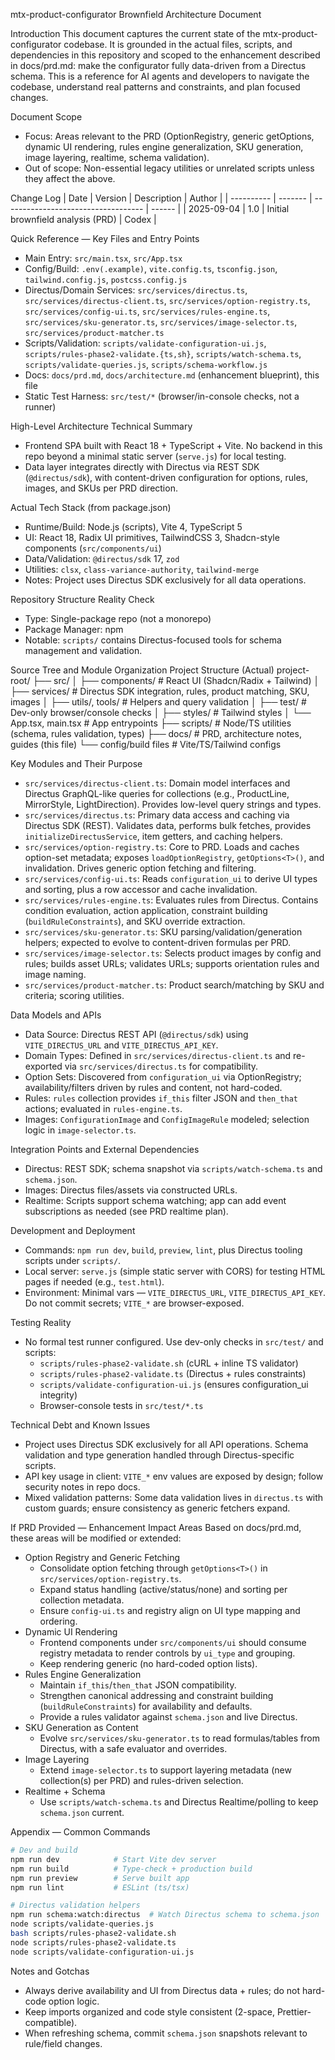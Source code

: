 mtx-product-configurator Brownfield Architecture Document

Introduction
This document captures the current state of the mtx-product-configurator codebase. It is grounded in the actual files, scripts, and dependencies in this repository and scoped to the enhancement described in docs/prd.md: make the configurator fully data-driven from a Directus schema. This is a reference for AI agents and developers to navigate the codebase, understand real patterns and constraints, and plan focused changes.

Document Scope
- Focus: Areas relevant to the PRD (OptionRegistry, generic getOptions, dynamic UI rendering, rules engine generalization, SKU generation, image layering, realtime, schema validation).
- Out of scope: Non-essential legacy utilities or unrelated scripts unless they affect the above.

Change Log
| Date       | Version | Description                         | Author |
| ---------- | ------- | ----------------------------------- | ------ |
| 2025-09-04 | 1.0     | Initial brownfield analysis (PRD)   | Codex  |

Quick Reference — Key Files and Entry Points
- Main Entry: `src/main.tsx`, `src/App.tsx`
- Config/Build: `.env(.example)`, `vite.config.ts`, `tsconfig.json`, `tailwind.config.js`, `postcss.config.js`
- Directus/Domain Services: `src/services/directus.ts`, `src/services/directus-client.ts`, `src/services/option-registry.ts`, `src/services/config-ui.ts`, `src/services/rules-engine.ts`, `src/services/sku-generator.ts`, `src/services/image-selector.ts`, `src/services/product-matcher.ts`
- Scripts/Validation: `scripts/validate-configuration-ui.js`, `scripts/rules-phase2-validate.{ts,sh}`, `scripts/watch-schema.ts`, `scripts/validate-queries.js`, `scripts/schema-workflow.js`
- Docs: `docs/prd.md`, `docs/architecture.md` (enhancement blueprint), this file
- Static Test Harness: `src/test/*` (browser/in-console checks, not a runner)

High-Level Architecture
Technical Summary
- Frontend SPA built with React 18 + TypeScript + Vite. No backend in this repo beyond a minimal static server (`serve.js`) for local testing.
- Data layer integrates directly with Directus via REST SDK (`@directus/sdk`), with content-driven configuration for options, rules, images, and SKUs per PRD direction.

Actual Tech Stack (from package.json)
- Runtime/Build: Node.js (scripts), Vite 4, TypeScript 5
- UI: React 18, Radix UI primitives, TailwindCSS 3, Shadcn-style components (`src/components/ui`)
- Data/Validation: `@directus/sdk` 17, `zod`
- Utilities: `clsx`, `class-variance-authority`, `tailwind-merge`
- Notes: Project uses Directus SDK exclusively for all data operations.

Repository Structure Reality Check
- Type: Single-package repo (not a monorepo)
- Package Manager: npm
- Notable: `scripts/` contains Directus-focused tools for schema management and validation.

Source Tree and Module Organization
Project Structure (Actual)
project-root/
├── src/
│   ├── components/           # React UI (Shadcn/Radix + Tailwind)
│   ├── services/             # Directus SDK integration, rules, product matching, SKU, images
│   ├── utils/, tools/        # Helpers and query validation
│   ├── test/                 # Dev-only browser/console checks
│   ├── styles/               # Tailwind styles
│   └── App.tsx, main.tsx     # App entrypoints
├── scripts/                  # Node/TS utilities (schema, rules validation, types)
├── docs/                     # PRD, architecture notes, guides (this file)
└── config/build files        # Vite/TS/Tailwind configs

Key Modules and Their Purpose
- `src/services/directus-client.ts`: Domain model interfaces and Directus GraphQL-like queries for collections (e.g., ProductLine, MirrorStyle, LightDirection). Provides low-level query strings and types.
- `src/services/directus.ts`: Primary data access and caching via Directus SDK (REST). Validates data, performs bulk fetches, provides `initializeDirectusService`, item getters, and caching helpers.
- `src/services/option-registry.ts`: Core to PRD. Loads and caches option-set metadata; exposes `loadOptionRegistry`, `getOptions<T>()`, and invalidation. Drives generic option fetching and filtering.
- `src/services/config-ui.ts`: Reads `configuration_ui` to derive UI types and sorting, plus a row accessor and cache invalidation.
- `src/services/rules-engine.ts`: Evaluates rules from Directus. Contains condition evaluation, action application, constraint building (`buildRuleConstraints`), and SKU override extraction.
- `src/services/sku-generator.ts`: SKU parsing/validation/generation helpers; expected to evolve to content-driven formulas per PRD.
- `src/services/image-selector.ts`: Selects product images by config and rules; builds asset URLs; validates URLs; supports orientation rules and image naming.
- `src/services/product-matcher.ts`: Product search/matching by SKU and criteria; scoring utilities.

Data Models and APIs
- Data Source: Directus REST API (`@directus/sdk`) using `VITE_DIRECTUS_URL` and `VITE_DIRECTUS_API_KEY`.
- Domain Types: Defined in `src/services/directus-client.ts` and re-exported via `src/services/directus.ts` for compatibility.
- Option Sets: Discovered from `configuration_ui` via OptionRegistry; availability/filters driven by rules and content, not hard-coded.
- Rules: `rules` collection provides `if_this` filter JSON and `then_that` actions; evaluated in `rules-engine.ts`.
- Images: `ConfigurationImage` and `ConfigImageRule` modeled; selection logic in `image-selector.ts`.

Integration Points and External Dependencies
- Directus: REST SDK; schema snapshot via `scripts/watch-schema.ts` and `schema.json`.
- Images: Directus files/assets via constructed URLs.
- Realtime: Scripts support schema watching; app can add event subscriptions as needed (see PRD realtime plan).

Development and Deployment
- Commands: `npm run dev`, `build`, `preview`, `lint`, plus Directus tooling scripts under `scripts/`.
- Local server: `serve.js` (simple static server with CORS) for testing HTML pages if needed (e.g., `test.html`).
- Environment: Minimal vars — `VITE_DIRECTUS_URL`, `VITE_DIRECTUS_API_KEY`. Do not commit secrets; `VITE_*` are browser-exposed.

Testing Reality
- No formal test runner configured. Use dev-only checks in `src/test/` and scripts:
  - `scripts/rules-phase2-validate.sh` (cURL + inline TS validator)
  - `scripts/rules-phase2-validate.ts` (Directus + rules constraints)
  - `scripts/validate-configuration-ui.js` (ensures configuration_ui integrity)
  - Browser-console tests in `src/test/*.ts`

Technical Debt and Known Issues
- Project uses Directus SDK exclusively for all API operations. Schema validation and type generation handled through Directus-specific scripts.
- API key usage in client: `VITE_*` env values are exposed by design; follow security notes in repo docs.
- Mixed validation patterns: Some data validation lives in `directus.ts` with custom guards; ensure consistency as generic fetchers expand.

If PRD Provided — Enhancement Impact Areas
Based on docs/prd.md, these areas will be modified or extended:
- Option Registry and Generic Fetching
  - Consolidate option fetching through `getOptions<T>()` in `src/services/option-registry.ts`.
  - Expand status handling (active/status/none) and sorting per collection metadata.
  - Ensure `config-ui.ts` and registry align on UI type mapping and ordering.
- Dynamic UI Rendering
  - Frontend components under `src/components/ui` should consume registry metadata to render controls by `ui_type` and grouping.
  - Keep rendering generic (no hard-coded option lists).
- Rules Engine Generalization
  - Maintain `if_this`/`then_that` JSON compatibility.
  - Strengthen canonical addressing and constraint building (`buildRuleConstraints`) for availability and defaults.
  - Provide a rules validator against `schema.json` and live Directus.
- SKU Generation as Content
  - Evolve `src/services/sku-generator.ts` to read formulas/tables from Directus, with a safe evaluator and overrides.
- Image Layering
  - Extend `image-selector.ts` to support layering metadata (new collection(s) per PRD) and rules-driven selection.
- Realtime + Schema
  - Use `scripts/watch-schema.ts` and Directus Realtime/polling to keep `schema.json` current.

Appendix — Common Commands
```bash
# Dev and build
npm run dev            # Start Vite dev server
npm run build          # Type-check + production build
npm run preview        # Serve built app
npm run lint           # ESLint (ts/tsx)

# Directus validation helpers
npm run schema:watch:directus  # Watch Directus schema to schema.json
node scripts/validate-queries.js
bash scripts/rules-phase2-validate.sh
node scripts/rules-phase2-validate.ts
node scripts/validate-configuration-ui.js
```

Notes and Gotchas
- Always derive availability and UI from Directus data + rules; do not hard-code option logic.
- Keep imports organized and code style consistent (2-space, Prettier-compatible).
- When refreshing schema, commit `schema.json` snapshots relevant to rule/field changes.

